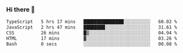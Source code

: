 ### Hi there 👋

<!--
**zhengis-alinur/zhengis-alinur** is a ✨ _special_ ✨ repository because its `README.md` (this file) appears on your GitHub profile.

Here are some ideas to get you started:

- 🔭 I’m currently working on ...
- 🌱 I’m currently learning ...
- 👯 I’m looking to collaborate on ...
- 🤔 I’m looking for help with ...
- 💬 Ask me about ...
- 📫 How to reach me: ...
- 😄 Pronouns: ...
- ⚡ Fun fact: ...
-->

<!--START_SECTION:waka-->

```txt
TypeScript   5 hrs 17 mins   ███████████████░░░░░░░░░░   60.02 %
JavaScript   2 hrs 47 mins   ████████░░░░░░░░░░░░░░░░░   31.61 %
CSS          26 mins         █▒░░░░░░░░░░░░░░░░░░░░░░░   04.94 %
HTML         17 mins         ▓░░░░░░░░░░░░░░░░░░░░░░░░   03.26 %
Bash         0 secs          ░░░░░░░░░░░░░░░░░░░░░░░░░   00.08 %
```

<!--END_SECTION:waka-->
